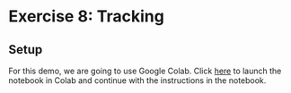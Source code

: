 # Exercise 8: Tracking

## Setup
For this demo, we are going to use Google Colab. Click [here](https://colab.research.google.com/github/dlmbl/08_tracking/blob/main/exercise-8.ipynb) to launch the notebook in Colab and continue with the instructions in the notebook.
